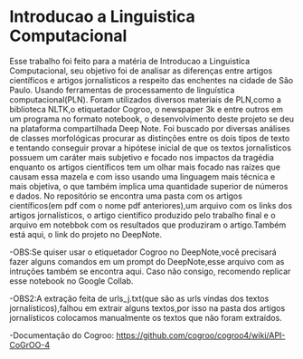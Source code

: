 # Introducao a Linguistica Computacional

Esse trabalho foi feito para a matéria de Introducao a Linguistica Computacional, seu objetivo foi de analisar as diferenças entre artigos científicos e artigos jornalísticos a respeito das enchentes na  cidade de São Paulo. Usando ferramentas de processamento de linguística computacional(PLN). Foram utilizados diversos materiais de PLN,como a biblioteca NLTK,o etiquetador Cogroo, o newspaper 3k e entre outros em um programa no formato notebook, o desenvolvimento deste projeto se deu na plataforma compartilhada Deep Note. 
Foi buscado por diversas análises de classes morfológicas procurar as distinções entre os dois tipos de texto e tentando conseguir provar a hipótese inicial de que os textos jornalísticos possuem um caráter mais subjetivo e focado nos impactos da tragédia enquanto os artigos científicos tem um olhar mais focado nas raízes que causam essa mazela e com isso usando uma linguagem mais técnica e mais objetiva, o que também implica uma quantidade superior de números e dados.
No repositório se encontra uma pasta com os artigos científicos(em pdf com o nome pdf anteriores),um arquivo com os links dos artigos jornalísticos, o artigo científico produzido pelo trabalho final e o arquivo em notebbok com os resultados que produziram o artigo.Também está aqui, o link do projeto no DeepNote.

-OBS:Se quiser usar o etiquetador Cogroo no DeepNote,você precisará fazer alguns comandos em um prompt do DeepNote,esse arquivo com as intruções também se encontra aqui.
Caso não consigo, recomendo replicar esse notebook no Google Collab.

-OBS2:A extração feita de urls_j.txt(que são as urls vindas dos textos jornalísticos),falhou em extrair alguns textos,por isso na pasta dos artigos jornalísticos colocamos manualmente os textos que não foram extraídos.

-Documentação do Cogroo: https://github.com/cogroo/cogroo4/wiki/API-CoGrOO-4

